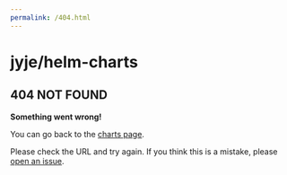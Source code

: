 ```yaml
---
permalink: /404.html
---
```


# jyje/helm-charts

## 404 NOT FOUND

**Something went wrong!**

You can go back to the [charts page](https://jyje.github.io/helm-charts/charts).

Please check the URL and try again. If you think this is a mistake, please [open an issue](https://github.com/jyje/helm-charts/issues/new/choose).
